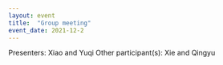 ```yaml
---
layout: event
title:  "Group meeting"
event_date: 2021-12-2
---
```


Presenters: Xiao and Yuqi
Other participant(s): Xie and Qingyu
